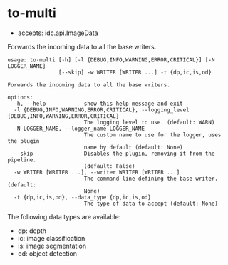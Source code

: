 # to-multi

* accepts: idc.api.ImageData

Forwards the incoming data to all the base writers.

```
usage: to-multi [-h] [-l {DEBUG,INFO,WARNING,ERROR,CRITICAL}] [-N LOGGER_NAME]
                [--skip] -w WRITER [WRITER ...] -t {dp,ic,is,od}

Forwards the incoming data to all the base writers.

options:
  -h, --help            show this help message and exit
  -l {DEBUG,INFO,WARNING,ERROR,CRITICAL}, --logging_level {DEBUG,INFO,WARNING,ERROR,CRITICAL}
                        The logging level to use. (default: WARN)
  -N LOGGER_NAME, --logger_name LOGGER_NAME
                        The custom name to use for the logger, uses the plugin
                        name by default (default: None)
  --skip                Disables the plugin, removing it from the pipeline.
                        (default: False)
  -w WRITER [WRITER ...], --writer WRITER [WRITER ...]
                        The command-line defining the base writer. (default:
                        None)
  -t {dp,ic,is,od}, --data_type {dp,ic,is,od}
                        The type of data to accept (default: None)
```

The following data types are available:

* dp: depth
* ic: image classification
* is: image segmentation
* od: object detection

